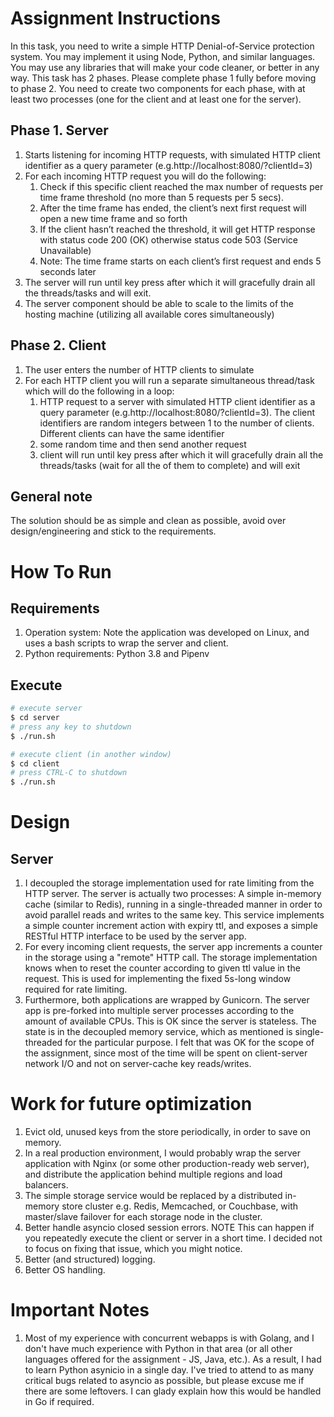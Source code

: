 # Assignment Instructions

In this task, you need to write a simple HTTP Denial-of-Service protection system. 
You may implement it using Node, Python, and similar languages.
You may use any libraries that will make your code cleaner, or better in any way. 
This task has 2 phases. Please complete phase 1 fully before moving to phase 2. 
You need to create two components for each phase, with at least two processes (one for the client and at least one for the server). 

## Phase 1. Server 

1. Starts listening for incoming HTTP requests, with simulated HTTP client identifier as a query parameter (e.g.http://localhost:8080/?clientId=3) 
1. For each incoming HTTP request you will do the following: 
    1. Check if this specific client reached the max number of requests per time frame threshold (no more than 5 requests per 5 secs). 
    1. After the time frame has ended, the client’s next first request will open a new time frame and so forth 
    1. If the client hasn’t reached the threshold, it will get HTTP response with status code 200 (OK) otherwise status code 503 (Service Unavailable) 
    1. Note: The time frame starts on each client’s first request and ends 5 seconds later 
1. The server will run until key press after which it will gracefully drain all the threads/tasks and will exit.  
1. The server component should be able to scale to the limits of the hosting machine (utilizing all available cores simultaneously) 

## Phase 2. Client 

1. The user enters the number of HTTP clients to simulate 
1. For each HTTP client you will run a separate simultaneous thread/task which will do the following in a loop: 
    1. HTTP request to a server with simulated HTTP client identifier as a query parameter (e.g.http://localhost:8080/?clientId=3). The client identifiers are random integers between 1 to the number of clients. Different clients can have the same identifier 
    1.  some random time and then send another request 
    1.  client will run until key press after which it will gracefully drain all the threads/tasks (wait for all the of them to complete) and will exit 

## General note

The solution should be as simple and clean as possible, avoid over design/engineering and stick to the requirements.

# How To Run

## Requirements

1. Operation system: Note the application was developed on Linux, and uses a bash scripts to wrap the server and client.
1. Python requirements: Python 3.8 and Pipenv

## Execute

```bash
# execute server
$ cd server
# press any key to shutdown
$ ./run.sh

# execute client (in another window)
$ cd client
# press CTRL-C to shutdown
$ ./run.sh
```

# Design

## Server

1. I decoupled the storage implementation used for rate limiting from the HTTP server. The server is actually two processes: A simple in-memory cache (similar to Redis), running in a single-threaded manner in order to avoid parallel reads and writes to the same key. This service implements a simple counter increment action with expiry ttl, and exposes a simple RESTful HTTP interface to be used by the server app.
1. For every incoming client requests, the server app increments a counter in the storage using a "remote" HTTP call. The storage implementation knows when to reset the counter according to given ttl value in the request. This is used for implementing the fixed 5s-long window required for rate limiting.
1. Furthermore, both applications are wrapped by Gunicorn. The server app is pre-forked into multiple server processes according to the amount of available CPUs. This is OK since the server is stateless. The state is in the decoupled memory service, which as mentioned is single-threaded for the particular purpose. I felt that was OK for the scope of the assignment, since most of the time will be spent on client-server network I/O and not on server-cache key reads/writes.

# Work for future optimization

1. Evict old, unused keys from the store periodically, in order to save on memory.
1. In a real production environment, I would probably wrap the server application with Nginx (or some other production-ready web server), and distribute the application behind multiple regions and load balancers.
1. The simple storage service would be replaced by a distributed in-memory store cluster e.g. Redis, Memcached, or Couchbase, with master/slave failover for each storage node in the cluster.
1. Better handle asyncio closed session errors. NOTE This can happen if you repeatedly execute the client or server in a short time. I decided not to focus on fixing that issue, which you might notice.
1. Better (and structured) logging.
1. Better OS handling.

# Important Notes

1. Most of my experience with concurrent webapps is with Golang, and I don't have much experience with Python in that area (or all other languages offered for the assignment - JS, Java, etc.). As a result, I had to learn Python asynicio in a single day. I've tried to attend to as many critical bugs related to asyncio as possible, but please excuse me if there are some leftovers. I can glady explain how this would be handled in Go if required.
